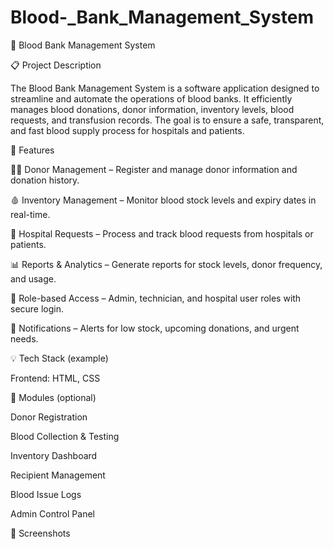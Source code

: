 # Blood-_Bank_Management_System

💉 Blood Bank Management System

📋 Project Description

The Blood Bank Management System is a software application designed to streamline and automate the operations of blood banks. It efficiently manages blood donations, donor information, inventory levels, blood requests, and transfusion records. The goal is to ensure a safe, transparent, and fast blood supply process for hospitals and patients.


🔧 Features

🧑‍💻 Donor Management – Register and manage donor information and donation history.

🩸 Inventory Management – Monitor blood stock levels and expiry dates in real-time.

🏥 Hospital Requests – Process and track blood requests from hospitals or patients.

📊 Reports & Analytics – Generate reports for stock levels, donor frequency, and usage.

🔐 Role-based Access – Admin, technician, and hospital user roles with secure login.

📱 Notifications – Alerts for low stock, upcoming donations, and urgent needs.


💡 Tech Stack (example)

Frontend: HTML, CSS


📁 Modules (optional)

Donor Registration

Blood Collection & Testing

Inventory Dashboard

Recipient Management

Blood Issue Logs

Admin Control Panel

📸 Screenshots









